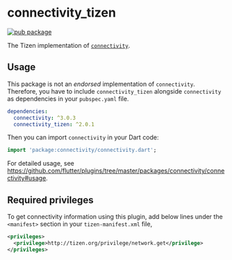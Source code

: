 # connectivity_tizen

[![pub package](https://img.shields.io/pub/v/connectivity_tizen.svg)](https://pub.dev/packages/connectivity_tizen)

The Tizen implementation of [`connectivity`](https://github.com/flutter/plugins/tree/master/packages/connectivity).

## Usage

This package is not an _endorsed_ implementation of `connectivity`. Therefore, you have to include `connectivity_tizen` alongside `connectivity` as dependencies in your `pubspec.yaml` file.

```yaml
dependencies:
  connectivity: ^3.0.3
  connectivity_tizen: ^2.0.1
```

Then you can import `connectivity` in your Dart code:

```dart
import 'package:connectivity/connectivity.dart';
```

For detailed usage, see https://github.com/flutter/plugins/tree/master/packages/connectivity/connectivity#usage.

## Required privileges

To get connectivity information using this plugin, add below lines under the `<manifest>` section in your `tizen-manifest.xml` file,

```xml
<privileges>
  <privilege>http://tizen.org/privilege/network.get</privilege>
</privileges>
```

